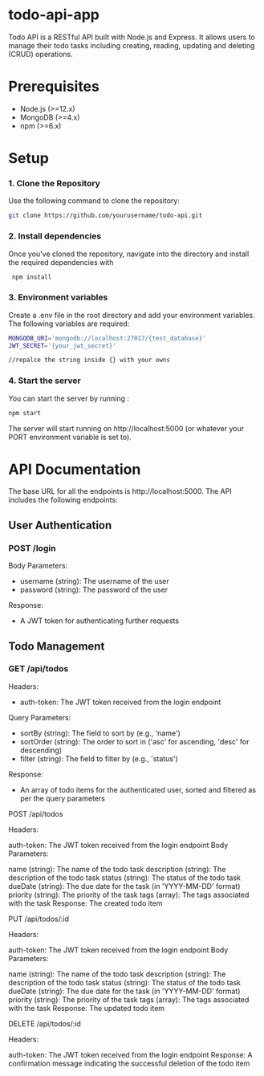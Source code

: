 # todo-api-app
Todo API is a RESTful API built with Node.js and Express. It allows users to manage their todo tasks including creating, reading, updating and deleting (CRUD) operations.


# Prerequisites
- Node.js (>=12.x)
- MongoDB (>=4.x)
- npm (>=6.x)

# Setup

### 1. Clone the Repository
Use the following command to clone the repository:
```bash
git clone https://github.com/yourusername/todo-api.git
```

### 2. Install dependencies
Once you've cloned the repository, navigate into the directory and install the required dependencies with
```bash
 npm install
 ```
 ### 3. Environment variables
Create a .env file in the root directory and add your environment variables. The following variables are required:
```bash
MONGODB_URI='mongodb://localhost:27017/{test_database}'
JWT_SECRET='{your_jwt_secret}'

//repalce the string inside {} with your owns
 ```
 ### 4. Start the server
 You can start the server by running : 
 ```bash
 npm start
 ```
 The server will start running on http://localhost:5000 (or whatever your PORT environment variable is set to).


# API Documentation
The base URL for all the endpoints is http://localhost:5000. The API includes the following endpoints:

## User Authentication
### POST /login

Body Parameters:

- username (string): The username of the user
- password (string): The password of the user

Response: 
- A JWT token for authenticating further requests

## Todo Management
### GET /api/todos

Headers:
- auth-token: The JWT token received from the login endpoint

Query Parameters:

- sortBy (string): The field to sort by (e.g., 'name')
- sortOrder (string): The order to sort in ('asc' for ascending, 'desc' for descending)
- filter (string): The field to filter by (e.g., 'status')
 
Response:
- An array of todo items for the authenticated user, sorted and filtered as per the query parameters

POST /api/todos

Headers:

auth-token: The JWT token received from the login endpoint
Body Parameters:

name (string): The name of the todo task
description (string): The description of the todo task
status (string): The status of the todo task
dueDate (string): The due date for the task (in 'YYYY-MM-DD' format)
priority (string): The priority of the task
tags (array): The tags associated with the task
Response: The created todo item

PUT /api/todos/:id

Headers:

auth-token: The JWT token received from the login endpoint
Body Parameters:

name (string): The name of the todo task
description (string): The description of the todo task
status (string): The status of the todo task
dueDate (string): The due date for the task (in 'YYYY-MM-DD' format)
priority (string): The priority of the task
tags (array): The tags associated with the task
Response: The updated todo item

DELETE /api/todos/:id

Headers:

auth-token: The JWT token received from the login endpoint
Response: A confirmation message indicating the successful deletion of the todo item
